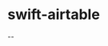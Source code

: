 # swift-airtable
--
<!--
https://github.com/zackshapiro/SmashBrosDemo


=================
Installation instructions:

- Run `pod install`
- Open `.xcworkspace` file

-->
